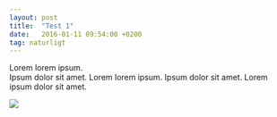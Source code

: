 ```yaml
---
layout: post
title:  "Test 1"
date:   2016-01-11 09:54:00 +0200
tag: naturligt
---
```


Lorem lorem ipsum. <br>
Ipsum dolor sit amet. Lorem lorem ipsum. Ipsum dolor sit amet. Lorem ipsum dolor sit amet. 


<img src="https://upload.wikimedia.org/wikipedia/commons/3/34/Tufa_towers_in_Mono_Lake-1000px.jpeg">